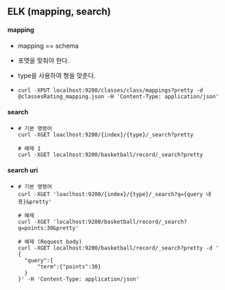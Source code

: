 ## ELK (mapping, search)



#### mapping

- mapping == schema

- 포맷을 맞춰야 한다.

- type을 사용하여 형을 맞춘다.

- ```
  curl -XPUT localhost:9200/classes/class/mappings?pretty -d @classesRating_mapping.json -H 'Content-Type: application/json'
  ```

  

#### search

- ```
  # 기본 명령어
  curl -XGET loaclhost:9200/{index}/{type}/_search?pretty 
  
  # 예제 1
  curl -XGET localhost:9200/basketball/record/_search?pretty
  ```



#### search uri

- ```
  # 기본 명령어
  curl -XGET 'loaclhost:9200/{index}/{type}/_search?q={query 내용}&pretty'
  
  # 예제
  curl -XGET 'localhost:9200/basketball/record/_search?q=points:30&pretty'
  
  # 예제 (Request body)
  curl -XGET localhost:9200/basketball/record/_search?pretty -d '
  {
  	"query":{
  		"term":{"points":30}
  	}
  }' -H 'Content-Type: application/json'
  ```

  